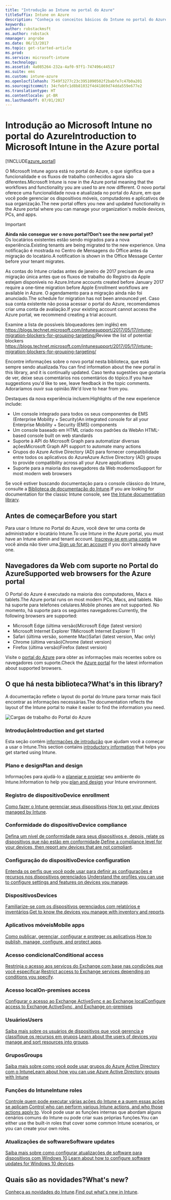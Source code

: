 ```yaml
---
title: "Introdução ao Intune no portal do Azure"
titleSuffix: Intune on Azure
description: "Conheça os conceitos básicos do Intune no portal do Azure e como ele pode ajudar você a gerenciar seus dispositivos."
keywords: 
author: robstackmsft
ms.author: robstack
nmanager: angrobe
ms.date: 06/13/2017
ms.topic: get-started-article
ms.prod: 
ms.service: microsoft-intune
ms.technology: 
ms.assetid: 4a085264-232a-4af0-97f1-747496c44517
ms.suite: ems
ms.custom: intune-azure
ms.openlocfilehash: 7549f3277c23c3951090502f2babfe7c47b0a201
ms.sourcegitcommit: 34cfebfc1d8b81032f4d41869d74dda559e677e2
ms.translationtype: HT
ms.contentlocale: pt-BR
ms.lasthandoff: 07/01/2017
---
```

# <span data-ttu-id="44c51-103">Introdução ao Microsoft Intune no portal do Azure</span><span class="sxs-lookup"><span data-stu-id="44c51-103">Introduction to Microsoft Intune in the Azure portal</span></span>
<a id="introduction-to-microsoft-intune-in-the-azure-portal" class="xliff"></a>


[!INCLUDE[azure_portal](./includes/azure_portal.md)]

<span data-ttu-id="44c51-104">O Microsoft Intune agora está no portal do Azure, o que significa que a funcionalidade e os fluxos de trabalho conhecidos agora são diferentes.</span><span class="sxs-lookup"><span data-stu-id="44c51-104">Microsoft Intune is now in the Azure portal meaning that the workflows and functionality you are used to are now different.</span></span>
<span data-ttu-id="44c51-105">O novo portal oferece uma funcionalidade nova e atualizada no portal do Azure, em que você pode gerenciar os dispositivos móveis, computadores e aplicativos de sua organização.</span><span class="sxs-lookup"><span data-stu-id="44c51-105">The new portal offers you new and updated functionality in the Azure portal where you can manage your organization's mobile devices, PCs, and apps.</span></span>

> [!IMPORTANT]
> <span data-ttu-id="44c51-106">**Ainda não consegue ver o novo portal?**</span><span class="sxs-lookup"><span data-stu-id="44c51-106">**Don’t see the new portal yet?**</span></span><br>
> <span data-ttu-id="44c51-107">Os locatários existentes estão sendo migrados para a nova experiência.</span><span class="sxs-lookup"><span data-stu-id="44c51-107">Existing tenants are being migrated to the new experience.</span></span> <span data-ttu-id="44c51-108">Uma notificação é mostrada no Centro de Mensagens do Office antes da migração do locatário.</span><span class="sxs-lookup"><span data-stu-id="44c51-108">A notification is shown in the Office Message Center before your tenant migrates.</span></span>
>
> <span data-ttu-id="44c51-109">As contas do Intune criadas antes de janeiro de 2017 precisam de uma migração única antes que os fluxos de trabalho do Registro da Apple estejam disponíveis no Azure.</span><span class="sxs-lookup"><span data-stu-id="44c51-109">Intune accounts created before January 2017 require a one-time migration before Apple Enrollment workflows are available in Azure.</span></span> <span data-ttu-id="44c51-110">O agendamento para a migração ainda não foi anunciado.</span><span class="sxs-lookup"><span data-stu-id="44c51-110">The schedule for migration has not been announced yet.</span></span> <span data-ttu-id="44c51-111">Caso sua conta existente não possa acessar o portal do Azure, recomendamos criar uma conta de avaliação.</span><span class="sxs-lookup"><span data-stu-id="44c51-111">If your existing account cannot access the Azure portal, we recommend creating a trial account.</span></span>
>
> <span data-ttu-id="44c51-112">Examine a lista de possíveis bloqueadores (em inglês) em https://blogs.technet.microsoft.com/intunesupport/2017/05/17/intune-migration-blockers-for-grouping-targeting/</span><span class="sxs-lookup"><span data-stu-id="44c51-112">Review the list of potential blockers https://blogs.technet.microsoft.com/intunesupport/2017/05/17/intune-migration-blockers-for-grouping-targeting/</span></span>


<span data-ttu-id="44c51-113">Encontre informações sobre o novo portal nesta biblioteca, que está sempre sendo atualizada.</span><span class="sxs-lookup"><span data-stu-id="44c51-113">You can find information about the new portal in this library, and it is continually updated.</span></span> <span data-ttu-id="44c51-114">Caso tenha sugestões que gostaria de ver, deixe seus comentários nos comentários do tópico.</span><span class="sxs-lookup"><span data-stu-id="44c51-114">If you have suggestions you'd like to see, leave feedback in the topic comments.</span></span> <span data-ttu-id="44c51-115">Adoraríamos ouvir sua opinião.</span><span class="sxs-lookup"><span data-stu-id="44c51-115">We'd love to hear from you.</span></span>

<span data-ttu-id="44c51-116">Destaques da nova experiência incluem:</span><span class="sxs-lookup"><span data-stu-id="44c51-116">Highlights of the new experience include:</span></span>

- <span data-ttu-id="44c51-117">Um console integrado para todos os seus componentes de EMS (Enterprise Mobility + Security)</span><span class="sxs-lookup"><span data-stu-id="44c51-117">An integrated console for all your Enterprise Mobility + Security (EMS) components</span></span>
- <span data-ttu-id="44c51-118">Um console baseado em HTML criado nos padrões da Web</span><span class="sxs-lookup"><span data-stu-id="44c51-118">An HTML-based console built on web standards</span></span>
- <span data-ttu-id="44c51-119">Suporte à API do Microsoft Graph para automatizar diversas ações</span><span class="sxs-lookup"><span data-stu-id="44c51-119">Microsoft Graph API support to automate many actions</span></span>
- <span data-ttu-id="44c51-120">Grupos do Azure Active Directory (AD) para fornecer compatibilidade entre todos os aplicativos do Azure</span><span class="sxs-lookup"><span data-stu-id="44c51-120">Azure Active Directory (AD) groups to provide compatibility across all your Azure applications</span></span>
- <span data-ttu-id="44c51-121">Suporte para a maioria dos navegadores da Web modernos</span><span class="sxs-lookup"><span data-stu-id="44c51-121">Support for most modern web browsers</span></span>

<span data-ttu-id="44c51-122">Se você estiver buscando documentação para o console clássico do Intune, consulte a [Biblioteca de documentação do Intune](https://docs.microsoft.com/intune-classic/).</span><span class="sxs-lookup"><span data-stu-id="44c51-122">If you are looking for documentation for the classic Intune console, see [the Intune documentation library](https://docs.microsoft.com/intune-classic/).</span></span>

## <span data-ttu-id="44c51-123">Antes de começar</span><span class="sxs-lookup"><span data-stu-id="44c51-123">Before you start</span></span>
<a id="before-you-start" class="xliff"></a>

<span data-ttu-id="44c51-124">Para usar o Intune no Portal do Azure, você deve ter uma conta de administrador e locatário Intune.</span><span class="sxs-lookup"><span data-stu-id="44c51-124">To use Intune in the Azure portal, you must have an Intune admin and tenant account.</span></span> <span data-ttu-id="44c51-125">[Inscreva-se em uma conta](https://portal.office.com/Signup/Signup.aspx?OfferId=40BE278A-DFD1-470a-9EF7-9F2596EA7FF9&dl=INTUNE_A&ali=1#0%20) se você ainda não tiver uma.</span><span class="sxs-lookup"><span data-stu-id="44c51-125">[Sign up for an account](https://portal.office.com/Signup/Signup.aspx?OfferId=40BE278A-DFD1-470a-9EF7-9F2596EA7FF9&dl=INTUNE_A&ali=1#0%20) if you don't already have one.</span></span>

## <span data-ttu-id="44c51-126">Navegadores da Web com suporte no Portal do Azure</span><span class="sxs-lookup"><span data-stu-id="44c51-126">Supported web browsers for the Azure portal</span></span>
<a id="supported-web-browsers-for-the-azure-portal" class="xliff"></a>

<span data-ttu-id="44c51-127">O Portal do Azure é executado na maioria dos computadores, Macs e tablets.</span><span class="sxs-lookup"><span data-stu-id="44c51-127">The Azure portal runs on most modern PCs, Macs, and tablets.</span></span> <span data-ttu-id="44c51-128">Não há suporte para telefones celulares.</span><span class="sxs-lookup"><span data-stu-id="44c51-128">Mobile phones are not supported.</span></span>
<span data-ttu-id="44c51-129">No momento, há suporte para os seguintes navegadores:</span><span class="sxs-lookup"><span data-stu-id="44c51-129">Currently, the following browsers are supported:</span></span>

- <span data-ttu-id="44c51-130">Microsoft Edge (última versão)</span><span class="sxs-lookup"><span data-stu-id="44c51-130">Microsoft Edge (latest version)</span></span>
- <span data-ttu-id="44c51-131">Microsoft Internet Explorer 11</span><span class="sxs-lookup"><span data-stu-id="44c51-131">Microsoft Internet Explorer 11</span></span>
- <span data-ttu-id="44c51-132">Safari (última versão, somente Mac)</span><span class="sxs-lookup"><span data-stu-id="44c51-132">Safari (latest version, Mac only)</span></span>
- <span data-ttu-id="44c51-133">Chrome (última versão)</span><span class="sxs-lookup"><span data-stu-id="44c51-133">Chrome (latest version)</span></span>
- <span data-ttu-id="44c51-134">Firefox (última versão)</span><span class="sxs-lookup"><span data-stu-id="44c51-134">Firefox (latest version)</span></span>

<span data-ttu-id="44c51-135">Visite o [portal do Azure](https://docs.microsoft.com/azure/azure-preview-portal-supported-browsers-devices) para obter as informações mais recentes sobre os navegadores com suporte.</span><span class="sxs-lookup"><span data-stu-id="44c51-135">Check the [Azure portal](https://docs.microsoft.com/azure/azure-preview-portal-supported-browsers-devices) for the latest information about supported browsers.</span></span>

## <span data-ttu-id="44c51-136">O que há nesta biblioteca?</span><span class="sxs-lookup"><span data-stu-id="44c51-136">What's in this library?</span></span>
<a id="whats-in-this-library" class="xliff"></a>

<span data-ttu-id="44c51-137">A documentação reflete o layout do portal do Intune para tornar mais fácil encontrar as informações necessárias.</span><span class="sxs-lookup"><span data-stu-id="44c51-137">The documentation reflects the layout of the Intune portal to make it easier to find the information you need.</span></span>

![Cargas de trabalho do Portal do Azure](./media/azure-portal-workloads.png)

### <span data-ttu-id="44c51-139">Introdução</span><span class="sxs-lookup"><span data-stu-id="44c51-139">Introduction and get started</span></span>
<a id="introduction-and-get-started" class="xliff"></a>
<span data-ttu-id="44c51-140">Esta seção contém [informações de introdução](introduction-intune.md) que ajudam você a começar a usar o Intune.</span><span class="sxs-lookup"><span data-stu-id="44c51-140">This section contains [introductory information](introduction-intune.md) that helps you get started using Intune.</span></span>
### <span data-ttu-id="44c51-141">Plano e design</span><span class="sxs-lookup"><span data-stu-id="44c51-141">Plan and design</span></span>
<a id="plan-and-design" class="xliff"></a>
<span data-ttu-id="44c51-142">Informações para ajudá-lo a [planejar e projetar](/intune-classic/plan-design/introduction) seu ambiente do Intune.</span><span class="sxs-lookup"><span data-stu-id="44c51-142">Information to help you [plan and design](/intune-classic/plan-design/introduction) your Intune environment.</span></span>
### <span data-ttu-id="44c51-143">Registro de dispositivo</span><span class="sxs-lookup"><span data-stu-id="44c51-143">Device enrollment</span></span>
<a id="device-enrollment" class="xliff"></a>
<span data-ttu-id="44c51-144">[Como fazer o Intune gerenciar seus dispositivos](device-enrollment.md).</span><span class="sxs-lookup"><span data-stu-id="44c51-144">[How to get your devices managed by Intune](device-enrollment.md).</span></span>
### <span data-ttu-id="44c51-145">Conformidade do dispositivo</span><span class="sxs-lookup"><span data-stu-id="44c51-145">Device compliance</span></span>
<a id="device-compliance" class="xliff"></a>
<span data-ttu-id="44c51-146">[Defina um nível de conformidade para seus dispositivos e, depois, relate os dispositivos que não estão em conformidade](device-compliance.md).</span><span class="sxs-lookup"><span data-stu-id="44c51-146">[Define a compliance level for your devices, then report any devices that are not compliant](device-compliance.md).</span></span>
### <span data-ttu-id="44c51-147">Configuração do dispositivo</span><span class="sxs-lookup"><span data-stu-id="44c51-147">Device configuration</span></span>
<a id="device-configuration" class="xliff"></a>
<span data-ttu-id="44c51-148">[Entenda os perfis que você pode usar para definir as configurações e recursos nos dispositivos gerenciados](device-profiles.md).</span><span class="sxs-lookup"><span data-stu-id="44c51-148">[Understand the profiles you can use to configure settings and features on devices you manage](device-profiles.md).</span></span>
### <span data-ttu-id="44c51-149">Dispositivos</span><span class="sxs-lookup"><span data-stu-id="44c51-149">Devices</span></span>
<a id="devices" class="xliff"></a>
<span data-ttu-id="44c51-150">[Familiarize-se com os dispositivos gerenciados com relatórios e inventários](device-management.md).</span><span class="sxs-lookup"><span data-stu-id="44c51-150">[Get to know the devices you manage with inventory and reports](device-management.md).</span></span>
### <span data-ttu-id="44c51-151">Aplicativos móveis</span><span class="sxs-lookup"><span data-stu-id="44c51-151">Mobile apps</span></span>
<a id="mobile-apps" class="xliff"></a>
<span data-ttu-id="44c51-152">[Como publicar, gerenciar, configurar e proteger os aplicativos](app-management.md).</span><span class="sxs-lookup"><span data-stu-id="44c51-152">[How to publish, manage, configure, and protect apps](app-management.md).</span></span>
### <span data-ttu-id="44c51-153">Acesso condicional</span><span class="sxs-lookup"><span data-stu-id="44c51-153">Conditional access</span></span>
<a id="conditional-access" class="xliff"></a>
<span data-ttu-id="44c51-154">[Restrinja o acesso aos serviços do Exchange com base nas condições que você especificar](conditional-access.md).</span><span class="sxs-lookup"><span data-stu-id="44c51-154">[Restrict access to Exchange services depending on conditions you specify](conditional-access.md).</span></span>
### <span data-ttu-id="44c51-155">Acesso local</span><span class="sxs-lookup"><span data-stu-id="44c51-155">On-premises access</span></span>
<a id="on-premises-access" class="xliff"></a>
[<span data-ttu-id="44c51-156">Configurar o acesso ao Exchange ActiveSync e ao Exchange local</span><span class="sxs-lookup"><span data-stu-id="44c51-156">Configure access to Exchange ActiveSync, and Exchange on-premises</span></span>](/intune-classic/deploy-use/mobile-device-management-with-exchange-activesync-and-microsoft-intune)
### <span data-ttu-id="44c51-157">Usuários</span><span class="sxs-lookup"><span data-stu-id="44c51-157">Users</span></span>
<a id="users" class="xliff"></a>
<span data-ttu-id="44c51-158">[Saiba mais sobre os usuários de dispositivos que você gerencia e classifique os recursos em grupos](user-management.md).</span><span class="sxs-lookup"><span data-stu-id="44c51-158">[Learn about the users of devices you manage and sort resources into groups](user-management.md).</span></span>
### <span data-ttu-id="44c51-159">Grupos</span><span class="sxs-lookup"><span data-stu-id="44c51-159">Groups</span></span>
<a id="groups" class="xliff"></a>
[<span data-ttu-id="44c51-160">Saiba mais sobre como você pode usar grupos do Azure Active Directory com o Intune</span><span class="sxs-lookup"><span data-stu-id="44c51-160">Learn about how you can use Azure Active Directory groups with Intune</span></span>](groups-get-started.md)
### <span data-ttu-id="44c51-161">Funções do Intune</span><span class="sxs-lookup"><span data-stu-id="44c51-161">Intune roles</span></span>
<a id="intune-roles" class="xliff"></a>
<span data-ttu-id="44c51-162">[Controle quem pode executar várias ações do Intune e a quem essas ações se aplicam](role-based-access-control.md).</span><span class="sxs-lookup"><span data-stu-id="44c51-162">[Control who can perform various Intune actions, and who those actions apply to](role-based-access-control.md).</span></span> <span data-ttu-id="44c51-163">Você pode usar as funções internas que abordam alguns cenários comuns do Intune ou pode criar suas próprias funções.</span><span class="sxs-lookup"><span data-stu-id="44c51-163">You can either use the built-in roles that cover some common Intune scenarios, or you can create your own roles.</span></span>
### <span data-ttu-id="44c51-164">Atualizações de software</span><span class="sxs-lookup"><span data-stu-id="44c51-164">Software updates</span></span>
<a id="software-updates" class="xliff"></a>
<span data-ttu-id="44c51-165">[Saiba mais sobre como configurar atualizações de software para dispositivos com Windows 10](windows-update-for-business-configure.md).</span><span class="sxs-lookup"><span data-stu-id="44c51-165">[Learn about how to configure software updates for Windows 10 devices](windows-update-for-business-configure.md).</span></span>



## <span data-ttu-id="44c51-166">Quais são as novidades?</span><span class="sxs-lookup"><span data-stu-id="44c51-166">What's new?</span></span>
<a id="whats-new" class="xliff"></a>

<span data-ttu-id="44c51-167">[Conheça as novidades do Intune](whats-new.md).</span><span class="sxs-lookup"><span data-stu-id="44c51-167">[Find out what's new in Intune](whats-new.md).</span></span>
